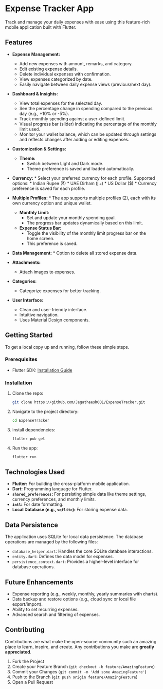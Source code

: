# Expense Tracker App
Track and manage your daily expenses with ease using this feature-rich mobile application built with Flutter.

## Features

*   **Expense Management:**
    *   Add new expenses with amount, remarks, and category.
    *   Edit existing expense details.
    *   Delete individual expenses with confirmation.
    *   View expenses categorized by date.
    *   Easily navigate between daily expense views (previous/next day).

*   **Dashboard & Insights:**
    *   View total expenses for the selected day.
    *   See the percentage change in spending compared to the previous day (e.g., +10% or -5%).
    *   Track monthly spending against a user-defined limit.
    *   Visual progress bar (slider) indicating the percentage of the monthly limit used.
    *   Monitor your wallet balance, which can be updated through settings and reflects changes after adding or editing expenses.

*   **Customization & Settings:**
    *   **Theme:**
        *   Switch between Light and Dark mode.
        *   Theme preference is saved and loaded automatically.
*   **Currency:**
        *   Select your preferred currency for each profile. Supported options:
            *   Indian Rupee (₹)
            *   UAE Dirham (د.إ)
            *   US Dollar ($)
        *   Currency preference is saved for each profile.
*   **Multiple Profiles:**
        *   The app supports multiple profiles (2), each with its own currency option and unique wallet.
    *   **Monthly Limit:**
        *   Set and update your monthly spending goal.
        *   The progress bar updates dynamically based on this limit.
    *   **Expense Status Bar:**
        *   Toggle the visibility of the monthly limit progress bar on the home screen.
        *   This preference is saved.
*   **Data Management:**
        *   Option to delete all stored expense data.
*   **Attachments:**
    *   Attach images to expenses.

*   **Categories:**
    *   Categorize expenses for better tracking.
*   **User Interface:**
    *   Clean and user-friendly interface.
    *   Intuitive navigation.
    *   Uses Material Design components.

## Getting Started

To get a local copy up and running, follow these simple steps.

### Prerequisites

*   Flutter SDK: [Installation Guide](https://flutter.dev/docs/get-started/install)

### Installation

1.  Clone the repo:
    ```bash
    git clone https://github.com/Jegatheesh001/ExpenseTracker.git
    ```
2.  Navigate to the project directory:
    ```bash
    cd ExpenseTracker
    ```
3.  Install dependencies:
    ```bash
    flutter pub get
    ```
4.  Run the app:
    ```bash
    flutter run
    ```

## Technologies Used

*   **Flutter:** For building the cross-platform mobile application.
*   **Dart:** Programming language for Flutter.
*   **`shared_preferences`:** For persisting simple data like theme settings, currency preferences, and monthly limits.
*   **`intl`:** For date formatting.
*   **Local Database (e.g., `sqflite`):** For storing expense data.

## Data Persistence

The application uses SQLite for local data persistence. The database operations are managed by the following files:

- `database_helper.dart`: Handles the core SQLite database interactions.
- `entity.dart`: Defines the data model for expenses.
- `persistence_context.dart`: Provides a higher-level interface for database operations.

## Future Enhancements

*   Expense reporting (e.g., weekly, monthly, yearly summaries with charts).
*   Data backup and restore options (e.g., cloud sync or local file export/import).
*   Ability to set recurring expenses.
*   Advanced search and filtering of expenses.

## Contributing

Contributions are what make the open-source community such an amazing place to learn, inspire, and create. Any contributions you make are **greatly appreciated**.

1.  Fork the Project
2.  Create your Feature Branch (`git checkout -b feature/AmazingFeature`)
3.  Commit your Changes (`git commit -m 'Add some AmazingFeature'`)
4.  Push to the Branch (`git push origin feature/AmazingFeature`)
5.  Open a Pull Request
